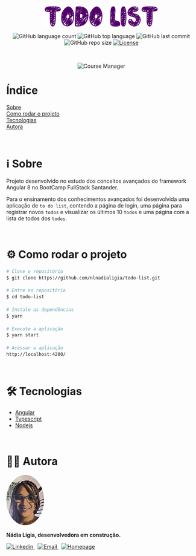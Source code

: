<p align="center">
  <img src=".github/logo.png" width=300 alt="Todo List RGRX" />
</p>

<p align="center">
  <img alt="GitHub language count" src="https://img.shields.io/github/languages/count/nlnadialigia/todo-list?color=52006a&style=plastic">

  <img alt="GitHub top language" src="https://img.shields.io/github/languages/top/nlnadialigia/todo-list?color=52006a&style=plastic">

  <img alt="GitHub last commit" src="https://img.shields.io/github/last-commit/nlnadialigia/todo-list?color=52006a&style=plastic">

  <img alt="GitHub repo size" src="https://img.shields.io/github/repo-size/nlnadialigia/todo-list?color=52006a&style=plastic">

  <a href="./LICENSE.md">
    <img alt="License" src="https://img.shields.io/github/license/nlnadialigia/todo-list?color=52006a&style=plastic">
  </a>
</p>
<br>

<p align="center">
  <img src=".github/example.gif" width=400 alt="Course Manager" />
</p>

# Índice

[Sobre](#ℹ️-sobre)<br>
[Como rodar o projeto](#⚙️-como-rodar-o-projeto)<br>
[Tecnologias](#🛠-tecnologias)<br>
[Autora](#👩‍💼-autora)

<br>

# ℹ️ Sobre

Projeto desenvolvido no estudo dos conceitos avançados do framework Angular 8 no BootCamp FullStack Santander.

Para o ensinamento dos conhecimentos avançados foi desenvolvida uma aplicação de `to do list`, contendo a página de login, uma página para registrar novos `todos` e visualizar os últimos 10 `todos` e uma página com a lista de todos dos `todos`.

<br>

# ⚙️ Como rodar o projeto

```bash
# Clone o repositório
$ git clone https://github.com/nlnadialigia/todo-list.git

# Entre no repositório
$ cd todo-list

# Instale as dependências
$ yarn

# Execute a aplicação
$ yarn start

# Acessar a aplicação
http://localhost:4200/
```

<br>

# 🛠 Tecnologias

- [Angular](https://angular.io/)
- [Typescript](https://www.typescriptlang.org/)
- [Nodejs](https://nodejs.org/)

<br>

# 👩‍💼 Autora

<img src=".github/picture.png" width="100px;" alt="Picture"/>
<p><b>Nádia Ligia, desenvolvedora em construção.</b></p>
<a href="https://www.linkedin.com/in/nlnadialigia/">
  <img alt="Linkedin" src="https://img.shields.io/badge/-Linkedin -da0037?style=flat&logo=Linkedin&logoColor=white&link=https://www.linkedin.com/in/nlnadialigia/" />
</a>&nbsp;
<a href="mailto:nlnadialigia@gmail.com">
  <img alt="Email" src="https://img.shields.io/badge/-Email-da0037?style=flat&logo=Gmail&logoColor=white&link=mailto:nlnadialigia@gmail.com" />
</a>&nbsp;
<a href="https://www.nlnadialigia.com">
  <img alt="Homepage" src="https://img.shields.io/badge/-Homepage-da0037" />
</a>
